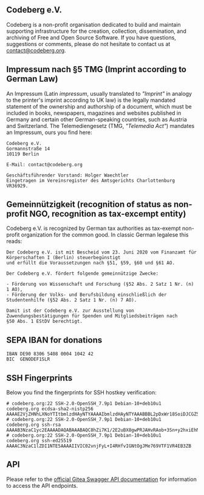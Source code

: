 ## Codeberg e.V.

Codeberg is a non-profit organisation dedicated to build and maintain supporting infrastructure for the creation, collection, dissemination, and archiving of Free and Open Source Software. If you have questions, suggestions or comments, please do not hesitate to contact us at [contact@codeberg.org](mailto:contact@codeberg.org).

## Impressum nach §5 TMG (Imprint according to German Law)

An Impressum (Latin _impressum_, usually translated to _"Imprint"_ in analogy to the printer's imprint according to UK law) is the legally mandated statement of the ownership and authorship of a document, which must be included in books, newspapers, magazines and websites published in Germany and certain other German-speaking countries, such as Austria and Switzerland. The Telemediengesetz (TMG, _"Telemedia Act"_) mandates an Impressum, ours you find here:

```text
Codeberg e.V.
Gormannstraße 14
10119 Berlin

E-Mail: contact@codeberg.org

Geschäftsführender Vorstand: Holger Waechtler
Eingetragen im Vereinsregister des Amtsgerichts Charlottenburg VR36929.
```

## Gemeinnützigkeit (recognition of status as non-profit NGO, recognition as tax-excempt entity)

Codeberg e.V. is recognized by German tax authorities as tax-exempt non-profit organization for the common good. In classic German legalese this reads: 

```text
Der Codeberg e.V. ist mit Bescheid vom 23. Juni 2020 vom Finanzamt für Körperschaften I (Berlin) steuerbegünstigt
und erfüllt die Voraussetzungen nach §51, §59, §60 und §61 AO.

Der Codeberg e.V. fördert folgende gemeinnützige Zwecke:

- Förderung von Wissenschaft und Forschung (§52 Abs. 2 Satz 1 Nr. (n) 1 AO),
- Förderung der Volks- und Berufsbildung einschließlich der Studentenhilfe (§52 Abs. 2 Satz 1 Nr. (n) 7 AO).

Damit ist der Codeberg e.V. zur Ausstellung von Zuwendungsbestätigungen für Spenden und Mitgliedsbeiträgen nach
§50 Abs. 1 EStDV berechtigt.
```


## SEPA IBAN for donations

```text
IBAN DE90 8306 5408 0004 1042 42
BIC  GENODEF1SLR
```


## SSH Fingerprints

Below you find the fingerprints for SSH hostkey verification:

```text
# codeberg.org:22 SSH-2.0-OpenSSH_7.9p1 Debian-10+deb10u1
codeberg.org ecdsa-sha2-nistp256 AAAAE2VjZHNhLXNoYTItbmlzdHAyNTYAAAAIbmlzdHAyNTYAAABBBL2pDxWr18SoiDJCGZ5LmxPygTlPu+cCKSkpqkvCyQzl5xmIMeKNdfdBpfbCGDPoZQghePzFZkKJNR/v9Win3Sc=
# codeberg.org:22 SSH-2.0-OpenSSH_7.9p1 Debian-10+deb10u1
codeberg.org ssh-rsa AAAAB3NzaC1yc2EAAAADAQABAAABAQC8hZi7K1/2E2uBX8gwPRJAHvRAob+3Sn+y2hxiEhN0buv1igjYFTgFO2qQD8vLfU/HT/P/rqvEeTvaDfY1y/vcvQ8+YuUYyTwE2UaVU5aJv89y6PEZBYycaJCPdGIfZlLMmjilh/Sk8IWSEK6dQr+g686lu5cSWrFW60ixWpHpEVB26eRWin3lKYWSQGMwwKv4LwmW3ouqqs4Z4vsqRFqXJ/eCi3yhpT+nOjljXvZKiYTpYajqUC48IHAxTWugrKe1vXWOPxVXXMQEPsaIRc2hpK+v1LmfB7GnEGvF1UAKnEZbUuiD9PBEeD5a1MZQIzcoPWCrTxipEpuXQ5Tni4mN
# codeberg.org:22 SSH-2.0-OpenSSH_7.9p1 Debian-10+deb10u1
codeberg.org ssh-ed25519 AAAAC3NzaC1lZDI1NTE5AAAAIIVIC02vnjFyL+I4RHfvIGNtOgJMe769VTF1VR4EB3ZB
```

## API

Please refer to the [official Gitea Swagger API documentation](https://docs.gitea.io/en-us/api-usage/) for information to access the API endpoints.
